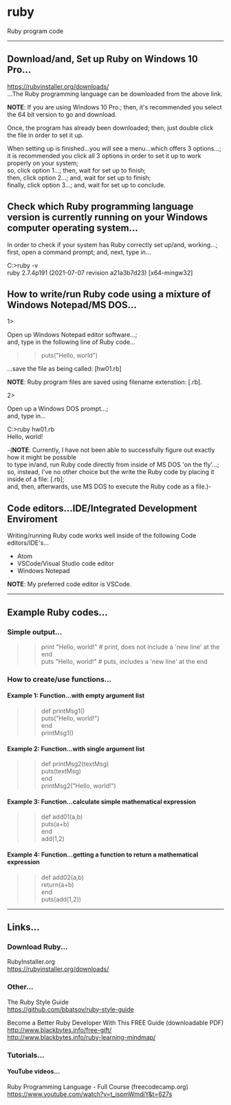 # ruby
Ruby program code

-----

## Download/and, Set up Ruby on Windows 10 Pro...

https://rubyinstaller.org/downloads/  
...The Ruby programming language can be downloaded from the above link.  

**NOTE**: If you are using Windows 10 Pro.; then, it's recommended you select the 64 bit version to go and download.  

Once, the program has already been downloaded; then, just double click the file in order to set it up.

When setting up is finished...you will see a menu...which offers 3 options...;  
it is recommended you click all 3 options in order to set it up to work properly on your system;  
so, click option 1...; then, wait for set up to finish;  
then, click option 2...; and, wait for set up to finish;  
finally, click option 3...; and, wait for set up to conclude.  

## Check which Ruby programming language version is currently running on your Windows computer operating system...

In order to check if your system has Ruby correctly set up/and, working...;     
first, open a command prompt; and, next, type in...    

C:\>ruby -v  
ruby 2.7.4p191 (2021-07-07 revision a21a3b7d23) [x64-mingw32]  

## How to write/run Ruby code using a mixture of Windows Notepad/MS DOS...

1>  

Open up Windows Notepad editor software...;   
and, type in the following line of Ruby code...   

>> puts("Hello, world")  

...save the file as being called: [hw01.rb]  

**NOTE**: Ruby program files are saved using filename extenstion: [.rb].   

2>  

Open up a Windows DOS prompt...;    
and, type in...  

C:\>ruby hw01.rb  
Hello, world!  

-(**NOTE**: Currently, I have not been able to successfully figure out exactly how it might be possible    
            to type in/and, run Ruby code directly from inside of MS DOS 'on the fly'...;     
            so, instead, I've no other choice but the write the Ruby code by placing it inside of a file: [.rb];       
            and, then, afterwards, use MS DOS to execute the Ruby code as a file.)-   


## Code editors...IDE/Integrated Development Enviroment

Writing/running Ruby code works well inside of the following Code editors/IDE's...  

- Atom   
- VSCode/Visual Studio code editor  
- Windows Notepad  

**NOTE**: My preferred code editor is VSCode.

-----

## Example Ruby codes...

### Simple output...

>> print "Hello, world!" # print, does not include a 'new line' at the end  
>> puts "Hello, world!"  # puts, includes a 'new line' at the end   

### How to create/use functions...

#### Example 1: Function...with empty argument list

>> def printMsg1()             
>>  puts("Hello, world!")      
>> end                         
>> printMsg1()                   

#### Example 2: Function...with single argument list

>> def printMsg2(textMsg)        
>>  puts(textMsg)               
>> end                          
>> printMsg2("Hello, world!")    

#### Example 3: Function...calculate simple mathematical expression

>> def add01(a,b)        
>>  puts(a+b)               
>> end                          
>> add(1,2)    

#### Example 4: Function...getting a function to return a mathematical expression

>> def add02(a,b)        
>>  return(a+b)               
>> end                          
>> puts(add(1,2))    

-----

## Links...

### Download Ruby...

RubyInstaller.org  
https://rubyinstaller.org/downloads/  

### Other...

The Ruby Style Guide  
https://github.com/bbatsov/ruby-style-guide  

Become ﻿a ﻿Better Ruby Developer With This ﻿﻿FREE﻿﻿ ﻿Guide  (downloadable PDF)  
http://www.blackbytes.info/free-gift/  
http://www.blackbytes.info/ruby-learning-mindmap/  

### Tutorials...

#### YouTube videos...

Ruby Programming Language - Full Course (freecodecamp.org)  
https://www.youtube.com/watch?v=t_ispmWmdjY&t=627s  

